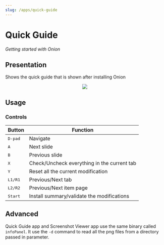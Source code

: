 ```yaml
---
slug: /apps/quick-guide
---
```


# Quick Guide

*Getting started with Onion*

## Presentation

Shows the quick guide that is shown after installing Onion

<p align="center"><img src={require('./assets/quick-guide.webp').default} style={{width: 320}} /></p>

## Usage

### Controls

| Button | Function                                                 |
| ------ | -------------------                                      |
| <kbd>D-pad</kbd>  | Navigate                                      |
| <kbd>A</kbd>      | Next slide                                    |
| <kbd>B</kbd>      | Previous slide                                |
| <kbd>X</kbd>      | Check/Uncheck everything in the current tab   |
| <kbd>Y</kbd>      | Reset all the current modification            |
| <kbd>L1/R1</kbd>  | Previous/Next tab                             |
| <kbd>L2/R2</kbd>  | Previous/Next item page                       |
| <kbd>Start</kbd>  | Install summary/validate the modifications  |


## Advanced

Quick Guide app and Screenshot Viewer app use the same binary called `infoPanel`. It use the `-d` command to read all the png files from a directory passed in parameter.
